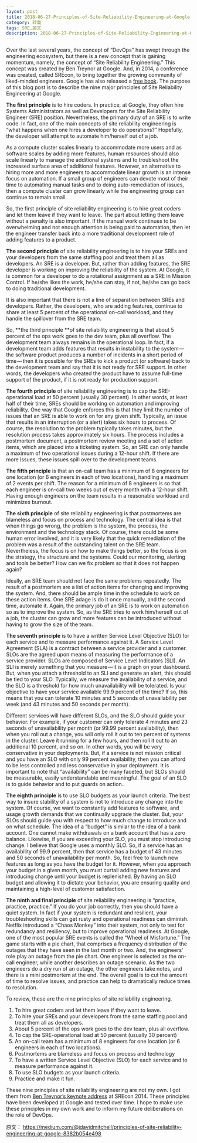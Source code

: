 ```yaml
---
layout: post
title: 2018-06-27-Principles-of-Site-Reliability-Engineering-at-Google.md
category: 转载
tags: SRE,英文
description: 2018-06-27-Principles-of-Site-Reliability-Engineering-at-Google.md
---
```


Over the last several years, the concept of “DevOps” has swept through the engineering ecosystem, but there is a new concept that is gaining momentum, namely, the concept of “Site Reliability Engineering.” This concept was created by Ben Treynor at Google. And, in 2014, a conference was created, called SREcon, to bring together the growing community of liked-minded engineers. Google has also released a [free book](https://landing.google.com/sre/book.html). The purpose of this blog post is to describe the nine major principles of Site Reliability Engineering at Google.

**The first principle** is to hire coders. In practice, at Google, they often hire Systems Administrators as well as Developers for the Site Reliability Engineer (SRE) position. Nevertheless, the primary duty of an SRE is to write code. In fact, one of the main concepts of site reliability engineering is “what happens when one hires a developer to do operations?” Hopefully, the developer will attempt to automate him/herself out of a job.

As a compute cluster scales linearly to accommodate more users and as software scales by adding more features, human resources should also scale linearly to manage the additional systems and to troubleshoot the increased surface area of additional features. However, an alternative to hiring more and more engineers to accommodate linear growth is an intense focus on automation. If a small group of engineers can devote most of their time to automating manual tasks and to doing auto-remediation of issues, then a compute cluster can grow linearly while the engineering group can continue to remain small.

So, the first principle of site reliability engineering is to hire great coders and let them leave if they want to leave. The part about letting them leave without a penalty is also important. If the manual work continues to be overwhelming and not enough attention is being paid to automation, then let the engineer transfer back into a more traditional development role of adding features to a product.

**The second principle** of site reliability engineering is to hire your SREs and your developers from the same staffing pool and treat them all as developers. An SRE is a developer. But, rather than adding features, the SRE developer is working on improving the reliability of the system. At Google, it is common for a developer to do a rotational assignment as a SRE in Mission Control. If he/she likes the work, he/she can stay, if not, he/she can go back to doing traditional development.

It is also important that there is not a line of separation between SREs and developers. Rather, the developers, who are adding features, continue to share at least 5 percent of the operational on-call workload, and they handle the spillover from the SRE team.

So, **the third principle **of site reliability engineering is that about 5 percent of the ops work goes to the dev team, plus all overflow. The development team always remains in the operational loop. In fact, if a development team adds features that results in instability to the system — the software product produces a number of incidents in a short period of time — then it is possible for the SREs to kick a product (or software) back to the development team and say that it is not ready for SRE support. In other words, the developers who created the product have to assume full-time support of the product, if it is not ready for production support.

**The fourth principle** of site reliability engineering is to cap the SRE-operational load at 50 percent (usually 30 percent). In other words, at least half of their time, SREs should be working on automation and improving reliability. One way that Google enforces this is that they limit the number of issues that an SRE is able to work on for any given shift. Typically, an issue that results in an interruption (or a alert) takes six hours to process. Of course, the resolution to the problem typically takes minutes, but the resolution process takes approximately six hours. The process includes a postmortem document, a postmortem review meeting and a set of action items, which are placed into a ticketing system. So, an SRE can only handle a maximum of two operational issues during a 12-hour shift. If there are more issues, these issues spill over to the development teams.

**The fifth principle** is that an on-call team has a minimum of 8 engineers for one location (or 6 engineers in each of two locations), handling a maximum of 2 events per shift. The reason for a minimum of 8 engineers is so that each engineer is on-call two weeks out of every month with a 12-hour shift. Having enough engineers on the team results in a reasonable workload and minimizes burnout.

**The sixth principle** of site reliability engineering is that postmortems are blameless and focus on process and technology. The central idea is that when things go wrong, the problem is the system, the process, the environment and the technology stack. Of course, there could be some human error involved, and it is very likely that the quick remediation of the problem was a result of the outstanding talent on the SRE team. Nevertheless, the focus is on how to make things better, so the focus is on the strategy, the structure and the systems. Could our monitoring, alerting and tools be better? How can we fix problem so that it does not happen again?

Ideally, an SRE team should not face the same problems repeatedly. The result of a postmortem are a list of action items for changing and improving the system. And, there should be ample time in the schedule to work on these action items. One SRE adage is do it once manually, and the second time, automate it. Again, the primary job of an SRE is to work on automation so as to improve the system. So, as the SRE tries to work him/herself out of a job, the cluster can grow and more features can be introduced without having to grow the size of the team.

**The seventh principle** is to have a written Service Level Objective (SLO) for each service and to measure performance against it. A Service Level Agreement (SLA) is a contract between a service provider and a customer. SLOs are the agreed upon means of measuring the performance of a service provider. SLOs are composed of Service Level Indicators (SLI). An SLI is merely something that you measure — it is a graph on your dashboard. But, when you attach a threshold to an SLI and generate an alert, this should be tied to your SLO. Typically, we measure the availability of a service, and the SLO is a threshold for how much unavailability will be tolerated. Is your objective to have your service available 99.9 percent of the time? If so, this means that you can tolerate 10 minutes and 5 seconds of unavailability per week (and 43 minutes and 50 seconds per month).

Different services will have different SLOs, and the SLO should guide your behavior. For example, if your customer can only tolerate 4 minutes and 23 seconds of unavailability per month (or 99.99 percent availability), then when you roll out a change, you will only roll it out to ten percent of systems in the cluster. Leave it running for a few hours, and then roll it out to an additional 10 percent, and so on. In other words, you will be very conservative in your deployments. But, if a service is not mission critical and you have an SLO with only 99 percent availability, then you can afford to be less controlled and less conservative in your deployment. It is important to note that “availability” can be many faceted, but SLOs should be measurable, easily understandable and meaningful. The goal of an SLO is to guide behavior and to put guards on action..

**The eighth principle** is to use SLO budgets as your launch criteria. The best way to insure stability of a system is not to introduce any change into the system. Of course, we want to constantly add features to software, and usage growth demands that we continually upgrade the cluster. But, your SLOs should guide you with respect to how much change to introduce and on what schedule. The idea of a “budget” is similar to the idea of a bank account. One cannot make withdrawals on a bank account that has a zero balance. Likewise, if you are exceeding your SLO, you must stop introducing change. I believe that Google uses a monthly SLO. So, if a service has an availability of 99.9 percent, then that service has a budget of 43 minutes and 50 seconds of unavailability per month. So, feel free to launch new features as long as you have the budget for it. However, when you approach your budget in a given month, you must curtail adding new features and introducing change until your budget is replenished. By having an SLO budget and allowing it to dictate your behavior, you are ensuring quality and maintaining a high-level of customer satisfaction.

**The ninth and final principle** of site reliability engineering is “practice, practice, practice.” If you do your job correctly, then you should have a quiet system. In fact if your system is redundant and resilient, your troubleshooting skills can get rusty and operational readiness can diminish. Netflix introduced a “Chaos Monkey” into their system, not only to test for redundancy and resiliency, but to improve operational readiness. At Google, one of the most popular SRE events is called the “Wheel of Misfortune.” The game starts with a pie chart, that comprises a frequency distribution of the outages that they have seen in the last month or two. And, the engineers’ role play an outage from the pie chart. One engineer is selected as the on-call engineer, while another describes an outage scenario. As the two engineers do a dry run of an outage, the other engineers take notes, and there is a mini postmortem at the end. The overall goal is to cut the amount of time to resolve issues, and practice can help to dramatically reduce times to resolution.

To review, these are the nine principles of site reliability engineering.

1.  To hire great coders and let them leave if they want to leave.
2.  To hire your SREs and your developers from the same staffing pool and treat them all as developers.
3.  About 5 percent of the ops work goes to the dev team, plus all overflow.
4.  To cap the SRE-operational load at 50 percent (usually 30 percent)
5.  An on-call team has a minimum of 8 engineers for one location (or 6 engineers in each of two locations).
6.  Postmortems are blameless and focus on process and technology
7.  To have a written Service Level Objective (SLO) for each service and to measure performance against it.
8.  To use SLO budgets as your launch criteria.
9.  Practice and make it fun.

These nine principles of site reliability engineering are not my own. I got them from [Ben Treynor’s keynote address](https://www.usenix.org/conference/srecon14/technical-sessions/presentation/keys-sre) at SREcon 2014\. These principles have been developed at Google and tested over time. I hope to make use these principles in my own work and to inform my future deliberations on the role of DevOps.

原文：
https://medium.com/@jdavidmitchell/principles-of-site-reliability-engineering-at-google-8382b054e498
